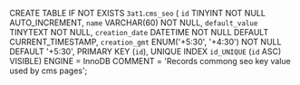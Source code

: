 
CREATE TABLE IF NOT EXISTS `3at1`.`cms_seo` (
  `id` TINYINT NOT NULL AUTO_INCREMENT,
  `name` VARCHAR(60) NOT NULL,
  `default_value` TINYTEXT NOT NULL,
  `creation_date` DATETIME NOT NULL DEFAULT CURRENT_TIMESTAMP,
  `creation_gmt` ENUM('+5:30', '+4:30') NOT NULL DEFAULT '+5:30',
  PRIMARY KEY (`id`),
  UNIQUE INDEX `id_UNIQUE` (`id` ASC) VISIBLE)
ENGINE = InnoDB
COMMENT = 'Records commong seo key value used by cms pages';
